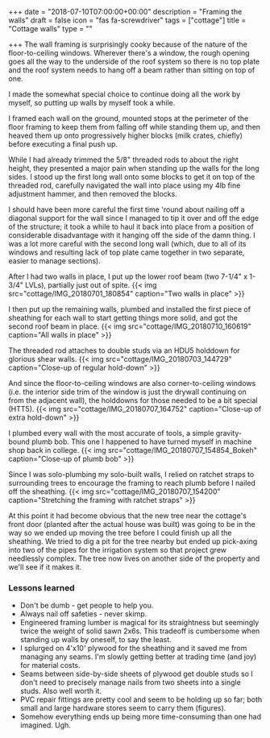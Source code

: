 +++
date = "2018-07-10T07:00:00+00:00"
description = "Framing the walls"
draft = false
icon = "fas fa-screwdriver"
tags = ["cottage"]
title = "Cottage walls"
type = ""

+++
The wall framing is surprisingly cooky because of the nature of the floor-to-ceiling windows. Wherever there's a window, the rough opening goes all the way to the underside of the roof system so there is no top plate and the roof system needs to hang off a beam rather than sitting on top of one.

I made the somewhat special choice to continue doing all the work by myself, so putting up walls by myself took a while.

I framed each wall on the ground, mounted stops at the perimeter of the floor framing to keep them from falling off while standing them up, and then heaved them up onto progressively higher blocks (milk crates, chiefly) before executing a final push up.

While I had already trimmed the 5/8" threaded rods to about the right height, they presented a major pain when standing up the walls for the long sides. I stood up the first long wall onto some blocks to get it on top of the threaded rod, carefully navigated the wall into place using my 4lb fine adjustment hammer, and then removed the blocks.

I should have been more careful the first time 'round about nailing off a diagonal support for the wall since I managed to tip it over and off the edge of the structure; it took a while to haul it back into place from a position of considerable disadvantage with it hanging off the side of the damn thing. I was a lot more careful with the second long wall (which, due to all of its windows and resulting lack of top plate came together in two separate, easier to manage sections).

After I had two walls in place, I put up the lower roof beam (two 7-1/4" x 1-3/4" LVLs), partially just out of spite.
{{< img src="cottage/IMG_20180701_180854" caption="Two walls in place" >}}

I then put up the remaining walls, plumbed and installed the first piece of sheathing for each wall to start getting things more solid, and got the second roof beam in place.
{{< img src="cottage/IMG_20180710_160619" caption="All walls in place" >}}

The threaded rod attaches to double studs via an HDU5 holddown for glorious shear walls.
{{< img src="cottage/IMG_20180703_144729" caption="Close-up of regular hold-down" >}}

And since the floor-to-ceiling windows are also corner-to-ceiling windows (i.e. the interior side trim of the window is just the drywall continuing on from the adjacent wall), the holddowns for those needed to be a bit special (HTT5).
{{< img src="cottage/IMG_20180707_164752" caption="Close-up of extra hold-down" >}}

I plumbed every wall with the most accurate of tools, a simple gravity-bound plumb bob. This one I happened to have turned myself in machine shop back in college.
{{< img src="cottage/IMG_20180707_154854_Bokeh" caption="Close-up of plumb bob" >}}

Since I was solo-plumbing my solo-built walls, I relied on ratchet straps to surrounding trees to encourage the framing to reach plumb before I nailed off the sheathing.
{{< img src="cottage/IMG_20180707_154200" caption="Stretching the framing with ratchet straps" >}}

At this point it had become obvious that the new tree near the cottage's front door (planted after the actual house was built) was going to be in the way so we ended up moving the tree before I could finish up all the sheathing. We tried to dig a pit for the tree nearby but ended up pick-axing into two of the pipes for the irrigation system so that project grew needlessly complex. The tree now lives on another side of the property and we'll see if it makes it.

### Lessons learned
* Don't be dumb - get people to help you.
* Always nail off safeties - never skimp.
* Engineered framing lumber is magical for its straightness but seemingly twice the weight of solid sawn 2x6s. This tradeoff is cumbersome when standing up walls by oneself, to say the least.
* I splurged on 4'x10' plywood for the sheathing and it saved me from managing any seams. I'm slowly getting better at trading time (and joy) for material costs. 
* Seams between side-by-side sheets of plywood get double studs so I don't need to precisely manage nails from two sheets into a single studs. Also well worth it.
* PVC repair fittings are pretty cool and seem to be holding up so far; both small and large hardware stores seem to carry them (figures).
* Somehow everything ends up being more time-consuming than one had imagined. Ugh.